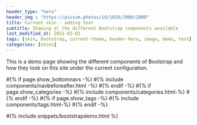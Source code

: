 ```yaml
---
header_type: "hero"
header_img : "https://picsum.photos/id/1018/2000/2000"
title: Current skin - adding text
subtitle: Showing al the different Bootstrap components available
last_modified_at: 2021-02-03
tags: [skin, bootstrap, current-theme, header-hero, image, demo, test]
categories: [skins]
---
```



This is a demo page showing the different components of Bootstrap and how they look on this site under the current configuration.




#{% if page.show_bottomnavs -%}
#{% include components/navbeforeafter.html -%}
#{% endif -%}
#{% if page.show_categories -%}
#{% include components/categories.html-%}
#{% endif -%}
#{% if page.show_tags -%}
#{% include components/tags.html-%}
#{% endif -%}


#{% include snippets/bootstrapdemo.html  %}
